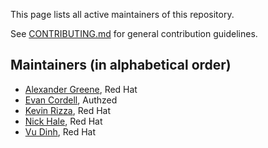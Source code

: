 This page lists all active maintainers of this repository.

See [CONTRIBUTING.md](https://github.com/operator-framework/operator-lifecycle-manager/blob/master/CONTRIBUTING.md)
for general contribution guidelines.

## Maintainers (in alphabetical order)

- [Alexander Greene](https://github.com/awgreene), Red Hat
- [Evan Cordell](https://github.com/ecordell), Authzed
- [Kevin Rizza](https://github.com/kevinrizza), Red Hat
- [Nick Hale](https://github.com/njhale), Red Hat
- [Vu Dinh](https://github.com/dinhxuanvu), Red Hat
